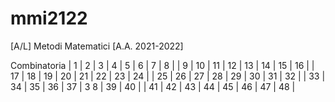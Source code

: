 # mmi2122
[A/L] Metodi Matematici [A.A. 2021-2022]

Combinatoria
| 1  | 2  | 3  | 4  | 5  | 6   | 7  | 8  |
| 9  | 10 | 11 | 12 | 13 | 14  | 15 | 16 |
| 17 | 18 | 19 | 20 | 21 | 22  | 23 | 24 |
| 25 | 26 | 27 | 28 | 29 | 30  | 31 | 32 |
| 33 | 34 | 35 | 36 | 37 | 3 8 | 39 | 40 |
| 41 | 42 | 43 | 44 | 45 | 46  | 47 | 48 |
